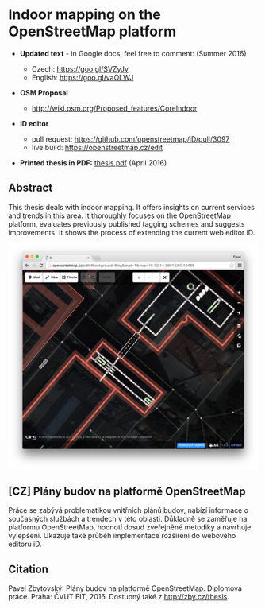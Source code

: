 # Indoor mapping on the OpenStreetMap platform

- **Updated text** - in Google docs, feel free to comment: (Summer 2016)
  - Czech: https://goo.gl/SVZyJv
  - English: https://goo.gl/vaOLWJ

- **OSM Proposal**
	- http://wiki.osm.org/Proposed_features/CoreIndoor

- **iD editor**
  - pull request: https://github.com/openstreetmap/iD/pull/3097
  - live build: https://openstreetmap.cz/edit

- **Printed thesis in PDF:** [thesis.pdf](thesis.pdf) (April 2016)



## Abstract
This thesis deals with indoor mapping. It offers insights on current services and trends in this area. It thoroughly focuses on the OpenStreetMap platform, evaluates previously published tagging schemes and suggests improvements. It shows the process of extending the current web editor iD.

![iD-screenshot](src/iD-screenshot.png)


## [CZ] Plány budov na platformě OpenStreetMap
Práce se zabývá problematikou vnitřních plánů budov, nabízí informace o současných službách a trendech v této oblasti. Důkladně se zaměřuje na platformu OpenStreetMap, hodnotí dosud zveřejněné metodiky a navrhuje vylepšení. Ukazuje také průběh implementace rozšíření do webového editoru iD.

## Citation
Pavel Zbytovský: Plány budov na platformě OpenStreetMap. Diplomová práce. Praha: ČVUT FIT, 2016. Dostupný také z http://zby.cz/thesis.


